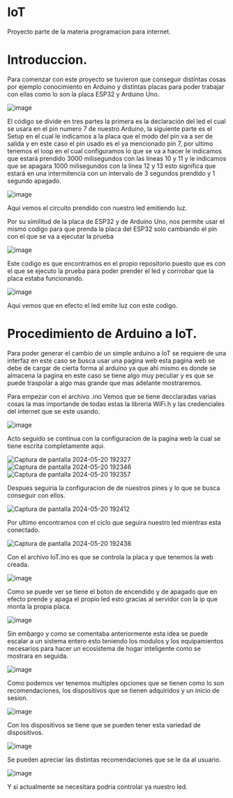 # IoT
Proyecto parte de la materia programacion para internet. 

# Introduccion.
Para comenzar con este proyecto se tuvieron que conseguir distintas cosas por ejemplo conocimiento en Arduino y distintas placas para poder trabajar con ellas como lo son la placa ESP32 y Arduino Uno.

![image](https://github.com/VanillaCow14/IoT/assets/142856302/d281e170-d83f-421f-be60-413116b3ca2d)

El código se divide en tres partes la primera es la declaración del led el cual se usara en el pin numero 7 de nuestro Arduino, la siguiente parte es el Setup en el cual le indicamos a la placa que el modo del pin va a ser de salida y en este caso el pin usado es el ya mencionado pin 7, por ultimo tenemos el loop en el cual configuramos lo que se va a hacer le indicamos que estará prendido 3000 milisegundos con las líneas 10 y 11 y le indicamos que se apagara 1000 milisegundos con  la línea 12 y 13 esto significa que estará en una intermitencia con un intervalo de 3 segundos prendido y 1 segundo apagado.

![image](https://github.com/VanillaCow14/IoT/assets/142856302/684273c3-3c8c-4a19-9e9b-e92de8a991b0)

Aquí vemos el circuito prendido con nuestro led emitiendo luz.


Por su similitud de la placa de ESP32 y de Arduino Uno, nos permite usar el mismo codigo para que prenda la placa del ESP32 solo cambiando el pin con el que se va a ejecutar la prueba

![image](https://github.com/VanillaCow14/IoT/assets/142856302/2c026d71-9300-4bae-b274-96f5197f4072)

Este codigo es que encontramos en el propio repositorio puesto que es con el que se ejecuto la prueba para poder prender el led y corrrobar que la placa estaba funcionando. 

![image](https://github.com/VanillaCow14/IoT/assets/142856302/b09b0f44-366a-467c-882d-aaf2a096a1ba)

Aqui vemos que en efecto el led emite luz con este codigo. 

# Procedimiento de Arduino a IoT. 
Para poder generar el cambio de un simple arduino a IoT se requiere de una interfaz en este caso se busca usar una pagina web esta pagina web se debe de cargar de cierta forma al arduino ya que ahi mismo es donde se almacena la pagina en este caso se tiene algo muy peculiar y es que se puede traspolar a algo mas grande que mas adelante mostraremos.

Para empezar con el archivo .ino
Vemos que se tiene decclaradas varias cosas la mas importande de todas estas la libreria WiFi.h y las credenciales del internet que se este usando. 

![image](https://github.com/VanillaCow14/IoT/assets/142856302/91b10c52-981a-41be-bf4b-3cad709f5aa1)

Acto seguido se continua con la configuracion de la pagina web la cual se tiene escrita completamente aqui. 

![Captura de pantalla 2024-05-20 192327](https://github.com/VanillaCow14/IoT/assets/142856302/4c39359c-f088-4c19-8ebf-0f084849e44b)
![Captura de pantalla 2024-05-20 192346](https://github.com/VanillaCow14/IoT/assets/142856302/8a657f25-fff1-4c35-9c1a-7a98fd435c2f)
![Captura de pantalla 2024-05-20 192357](https://github.com/VanillaCow14/IoT/assets/142856302/0bbe90e3-a0e3-4e79-97e6-de91d8df3586)

Despues seguiria la configuracion de de nuestros pines y lo que se busca conseguir con ellos. 

![Captura de pantalla 2024-05-20 192412](https://github.com/VanillaCow14/IoT/assets/142856302/b2a9c1b0-8272-4f72-b043-6a7e4113c169)

Por ultimo encontramos con el ciclo que seguira nuestro led mientras esta conectado. 

![Captura de pantalla 2024-05-20 192438](https://github.com/VanillaCow14/IoT/assets/142856302/9dd4b292-3fff-40c8-90ef-132fd672f8bc)


Con el archivo IoT.ino es que se controla la placa y que tenemos la web creada.

![image](https://github.com/VanillaCow14/IoT/assets/142856302/e12775cf-11e3-4aa9-adf6-73337a255890)


Como se puede ver se tiene el boton de encendido y de apagado que en efecto prende y apaga el propio led esto gracias al servidor con la ip que monta la propia placa. 

![image](https://github.com/VanillaCow14/IoT/assets/142856302/c60027f8-8b24-4512-8f2a-61e7888199dd)

Sin embargo y como se comentaba anteriormente esta idea se puede escalar a un sistema entero esto teniendo los modulos y los equipamientos necesarios para hacer un ecosistema de hogar inteligente como se mostrara en seguida.

![image](https://github.com/VanillaCow14/IoT/assets/142856302/2469eb7a-0232-4fa7-b4ef-4c159dac8d6c)

Como podemos ver tenemos multiples opciones que se tienen como lo son recomendaciones, los dispositivos que se tienen adquiridos y un inicio de sesion.

![image](https://github.com/VanillaCow14/IoT/assets/142856302/cf8b0dbe-4ce3-4a8e-9200-2c2e7e78c753)

Con los dispositivos se tiene que se pueden tener esta variedad de dispositivos.

![image](https://github.com/VanillaCow14/IoT/assets/142856302/a9dace42-59a7-4030-96ab-d9513e40fd5e)

Se pueden apreciar las distintas recomendaciones que se le da al usuario.

![image](https://github.com/VanillaCow14/IoT/assets/142856302/6c43bc59-066c-46a0-a896-6b56378bae4f)

Y si actualmente se necesitara podria controlar ya nuestro led.















